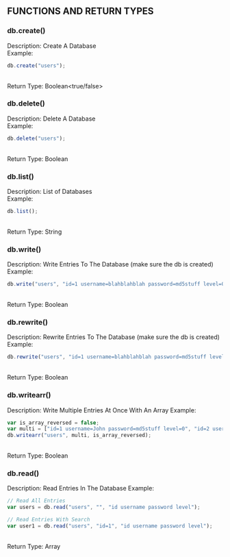 ## FUNCTIONS AND RETURN TYPES

### db.create()
Description: Create A Database<br>
Example: <br>
```js
db.create("users");
```
<br>
Return Type: Boolean&lt;true/false&gt;

### db.delete()
Description: Delete A Database<br>
Example: <br>
```js
db.delete("users");
```
<br>
Return Type: Boolean<true/false>

### db.list()
Description: List of Databases<br>
Example: <br>
```js
db.list();
```
<br>
Return Type: String

### db.write()
Description: Write Entries To The Database (make sure the db is created)
Example: <br>
```js
db.write("users", "id=1 username=blahblahblah password=md5stuff level=0");
```
<br>
Return Type: Boolean<true/false>


### db.rewrite()
Description: Rewrite Entries To The Database (make sure the db is created)
Example: <br>
```js
db.rewrite("users", "id=1 username=blahblahblah password=md5stuff level=1");
```
<br>
Return Type: Boolean<true/false>

### db.writearr()
Description: Write Multiple Entries At Once With An Array
Example: <br>
```js
var is_array_reversed = false;
var multi = ["id=1 username=John password=md5stuff level=0", "id=2 username=Jakob password=md5stuff level=0"];
db.writearr("users", multi, is_array_reversed);
```
<br>
Return Type: Boolean<true/false>

### db.read()
Description: Read Entries In The Database
Example: <br>
```js
// Read All Entries
var users = db.read("users", "", "id username password level");

// Read Entries With Search
var user1 = db.read("users", "id=1", "id username password level");
```
<br>
Return Type: Array<string>
